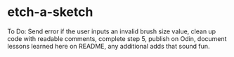 # etch-a-sketch
To Do: Send error if the user inputs an invalid brush size value, clean up code with readable comments, complete step 5, publish on Odin, document lessons learned here on README, any additional adds that sound fun.